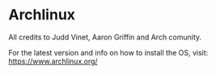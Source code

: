 # Archlinux

All credits to Judd Vinet, Aaron Griffin and Arch comunity.

For the latest version and info on how to install the OS, visit: https://www.archlinux.org/
